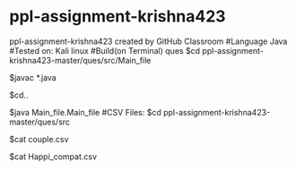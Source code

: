 # ppl-assignment-krishna423
ppl-assignment-krishna423 created by GitHub Classroom
#Language
Java
#Tested on:
Kali linux
#Build(on Terminal)
ques
$cd ppl-assignment-krishna423-master/ques/src/Main_file

$javac *.java

$cd..

$java Main_file.Main_file
#CSV Files:
$cd ppl-assignment-krishna423-master/ques/src

$cat couple.csv

$cat Happi_compat.csv
